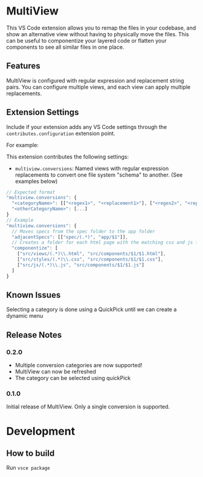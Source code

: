 # MultiView

This VS Code extension allows you to remap the files in your codebase, and show an alternative view without having to physically move the files. This can be useful to componentize your layered code or flatten your components to see all similar files in one place.

## Features

MultiView is configured with regular expression and replacement string pairs. You can configure multiple views, and each view can apply multiple replacements.

<!-- TODO: add examples here -->


## Extension Settings

Include if your extension adds any VS Code settings through the `contributes.configuration` extension point.

For example:

This extension contributes the following settings:

* `multiview.conversions`: Named views with regular expression replacements to convert one file system "schema" to another. (See examples below)


```js
// Expected format
"multiview.conversions": {
  "<categoryName>": [["<regex1>", "<replacement1>"], ["<regex2>", "<replacement2>"], ...],
  "<otherCategoryName>": [...]
}
// Example
"multiview.conversions": {
  // Moves specs from the spec folder to the app folder
  "adjacentSpecs": [["spec/(.*)", "app/$1"]],
  // Creates a folder for each html page with the matching css and js files
  "componentize": [
    ["src/views/(.*)\\.html", "src/components/$1/$1.html"],
    ["src/styles/(.*)\\.css", "src/components/$1/$1.css"],
    ["src/js/(.*)\\.js", "src/components/$1/$1.js"]
  ]
}
```


## Known Issues

Selecting a category is done using a QuickPick until we can create a dynamic menu

## Release Notes

### 0.2.0

- Multiple conversion categories are now supported!
- MultiView can now be refreshed
- The category can be selected using quickPick

### 0.1.0

Initial release of MultiView. Only a single conversion is supported.


# Development

## How to build

Run `vsce package`

<!-- TODO: Ensure that you've read through the extensions guidelines and follow the best practices for creating your extension. (https://code.visualstudio.com/api/references/extension-guidelines) -->

